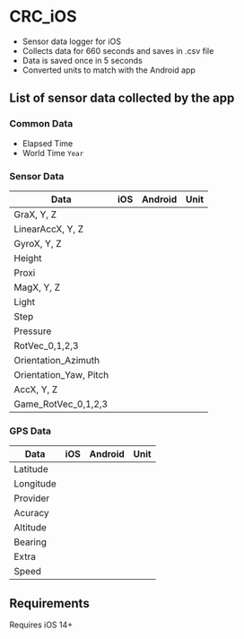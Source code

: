 # CRC_iOS
* Sensor data logger for iOS
* Collects data for 660 seconds and saves in .csv file
* Data is saved once in 5 seconds
* Converted units to match with the Android app

## List of sensor data collected by the app
### Common Data 
- Elapsed Time 
- World Time `Year`
### Sensor Data
|Data|iOS|Android|Unit|
|---|-----|-----|---|
|GraX, Y, Z| | | |
|LinearAccX, Y, Z| | | |
|GyroX, Y, Z| | | |
|Height| | | |
|Proxi| | | |
|MagX, Y, Z| | | |
|Light| | | |
|Step| | | |
|Pressure| | | |
|RotVec_0,1,2,3| | | |
|Orientation_Azimuth| | | |
|Orientation_Yaw, Pitch| | | |
|AccX, Y, Z| | | |
|Game_RotVec_0,1,2,3| | | |

### GPS Data
|Data|iOS|Android|Unit|
|---|------|-----|-----|
|Latitude| | | |
|Longitude| | | |
|Provider| | | |
|Acuracy| | | |
|Altitude| | | |
|Bearing| | | |
|Extra| | | |
|Speed| | | |
## Requirements
Requires iOS 14+
